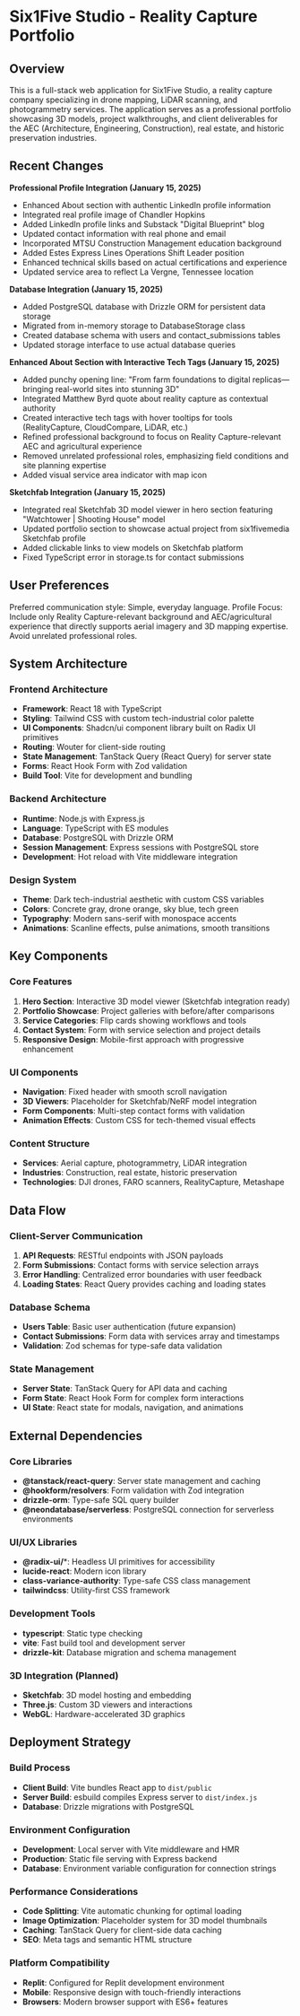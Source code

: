 # Six1Five Studio - Reality Capture Portfolio

## Overview

This is a full-stack web application for Six1Five Studio, a reality capture company specializing in drone mapping, LiDAR scanning, and photogrammetry services. The application serves as a professional portfolio showcasing 3D models, project walkthroughs, and client deliverables for the AEC (Architecture, Engineering, Construction), real estate, and historic preservation industries.

## Recent Changes

**Professional Profile Integration (January 15, 2025)**
- Enhanced About section with authentic LinkedIn profile information
- Integrated real profile image of Chandler Hopkins
- Added LinkedIn profile links and Substack "Digital Blueprint" blog
- Updated contact information with real phone and email
- Incorporated MTSU Construction Management education background
- Added Estes Express Lines Operations Shift Leader position
- Enhanced technical skills based on actual certifications and experience
- Updated service area to reflect La Vergne, Tennessee location

**Database Integration (January 15, 2025)**
- Added PostgreSQL database with Drizzle ORM for persistent data storage
- Migrated from in-memory storage to DatabaseStorage class
- Created database schema with users and contact_submissions tables
- Updated storage interface to use actual database queries

**Enhanced About Section with Interactive Tech Tags (January 15, 2025)**
- Added punchy opening line: "From farm foundations to digital replicas—bringing real-world sites into stunning 3D"
- Integrated Matthew Byrd quote about reality capture as contextual authority
- Created interactive tech tags with hover tooltips for tools (RealityCapture, CloudCompare, LiDAR, etc.)
- Refined professional background to focus on Reality Capture-relevant AEC and agricultural experience
- Removed unrelated professional roles, emphasizing field conditions and site planning expertise
- Added visual service area indicator with map icon

**Sketchfab Integration (January 15, 2025)**
- Integrated real Sketchfab 3D model viewer in hero section featuring "Watchtower | Shooting House" model
- Updated portfolio section to showcase actual project from six1fivemedia Sketchfab profile
- Added clickable links to view models on Sketchfab platform
- Fixed TypeScript error in storage.ts for contact submissions

## User Preferences

Preferred communication style: Simple, everyday language.
Profile Focus: Include only Reality Capture-relevant background and AEC/agricultural experience that directly supports aerial imagery and 3D mapping expertise. Avoid unrelated professional roles.

## System Architecture

### Frontend Architecture
- **Framework**: React 18 with TypeScript
- **Styling**: Tailwind CSS with custom tech-industrial color palette
- **UI Components**: Shadcn/ui component library built on Radix UI primitives
- **Routing**: Wouter for client-side routing
- **State Management**: TanStack Query (React Query) for server state
- **Forms**: React Hook Form with Zod validation
- **Build Tool**: Vite for development and bundling

### Backend Architecture
- **Runtime**: Node.js with Express.js
- **Language**: TypeScript with ES modules
- **Database**: PostgreSQL with Drizzle ORM
- **Session Management**: Express sessions with PostgreSQL store
- **Development**: Hot reload with Vite middleware integration

### Design System
- **Theme**: Dark tech-industrial aesthetic with custom CSS variables
- **Colors**: Concrete gray, drone orange, sky blue, tech green
- **Typography**: Modern sans-serif with monospace accents
- **Animations**: Scanline effects, pulse animations, smooth transitions

## Key Components

### Core Features
1. **Hero Section**: Interactive 3D model viewer (Sketchfab integration ready)
2. **Portfolio Showcase**: Project galleries with before/after comparisons
3. **Service Categories**: Flip cards showing workflows and tools
4. **Contact System**: Form with service selection and project details
5. **Responsive Design**: Mobile-first approach with progressive enhancement

### UI Components
- **Navigation**: Fixed header with smooth scroll navigation
- **3D Viewers**: Placeholder for Sketchfab/NeRF model integration
- **Form Components**: Multi-step contact forms with validation
- **Animation Effects**: Custom CSS for tech-themed visual effects

### Content Structure
- **Services**: Aerial capture, photogrammetry, LiDAR integration
- **Industries**: Construction, real estate, historic preservation
- **Technologies**: DJI drones, FARO scanners, RealityCapture, Metashape

## Data Flow

### Client-Server Communication
1. **API Requests**: RESTful endpoints with JSON payloads
2. **Form Submissions**: Contact forms with service selection arrays
3. **Error Handling**: Centralized error boundaries with user feedback
4. **Loading States**: React Query provides caching and loading states

### Database Schema
- **Users Table**: Basic user authentication (future expansion)
- **Contact Submissions**: Form data with services array and timestamps
- **Validation**: Zod schemas for type-safe data validation

### State Management
- **Server State**: TanStack Query for API data and caching
- **Form State**: React Hook Form for complex form interactions
- **UI State**: React state for modals, navigation, and animations

## External Dependencies

### Core Libraries
- **@tanstack/react-query**: Server state management and caching
- **@hookform/resolvers**: Form validation with Zod integration
- **drizzle-orm**: Type-safe SQL query builder
- **@neondatabase/serverless**: PostgreSQL connection for serverless environments

### UI/UX Libraries
- **@radix-ui/***: Headless UI primitives for accessibility
- **lucide-react**: Modern icon library
- **class-variance-authority**: Type-safe CSS class management
- **tailwindcss**: Utility-first CSS framework

### Development Tools
- **typescript**: Static type checking
- **vite**: Fast build tool and development server
- **drizzle-kit**: Database migration and schema management

### 3D Integration (Planned)
- **Sketchfab**: 3D model hosting and embedding
- **Three.js**: Custom 3D viewers and interactions
- **WebGL**: Hardware-accelerated 3D graphics

## Deployment Strategy

### Build Process
- **Client Build**: Vite bundles React app to `dist/public`
- **Server Build**: esbuild compiles Express server to `dist/index.js`
- **Database**: Drizzle migrations with PostgreSQL

### Environment Configuration
- **Development**: Local server with Vite middleware and HMR
- **Production**: Static file serving with Express backend
- **Database**: Environment variable configuration for connection strings

### Performance Considerations
- **Code Splitting**: Vite automatic chunking for optimal loading
- **Image Optimization**: Placeholder system for 3D model thumbnails
- **Caching**: TanStack Query for client-side data caching
- **SEO**: Meta tags and semantic HTML structure

### Platform Compatibility
- **Replit**: Configured for Replit development environment
- **Mobile**: Responsive design with touch-friendly interactions
- **Browsers**: Modern browser support with ES6+ features
